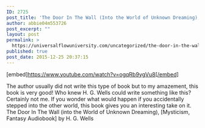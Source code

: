 ```yaml
---
ID: 2725
post_title: 'The Door In The Wall (Into the World of Unknown Dreaming), [Mysticism, Fantasy Audiobook]'
author: abbie04m553726
post_excerpt: ""
layout: post
permalink: >
  https://universalflowuniversity.com/uncategorized/the-door-in-the-wall-into-the-world-of-unknown-dreaming-mysticism-fantasy-audiobook/
published: true
post_date: 2015-12-25 20:37:15
---
```

[embed]https://www.youtube.com/watch?v=ogqRb9ygVu8[/embed]<br>
<p>The author usually did not write this type of book but to my amazement, this book is very good! Who knew H. G. Wells could write something like this? Certainly not me. If you wonder what would happen if you accidentally stepped into the other world, this book gives you an interesting take on it. 
The Door In The Wall (into the World of Unknown Dreaming), [Mysticism, Fantasy Audiobook] by H. G. Wells</p>